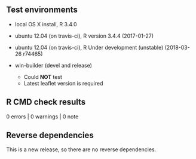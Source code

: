 ## Test environments
* local OS X install, R 3.4.0
* ubuntu 12.04 (on travis-ci), R version 3.4.4 (2017-01-27)
* ubuntu 12.04 (on travis-ci), R Under development (unstable) (2018-03-26 r74465)

* win-builder (devel and release)
  * Could **NOT** test
  * Latest leaflet version is required

## R CMD check results

0 errors | 0 warnings | 0 note


## Reverse dependencies

This is a new release, so there are no reverse dependencies.
